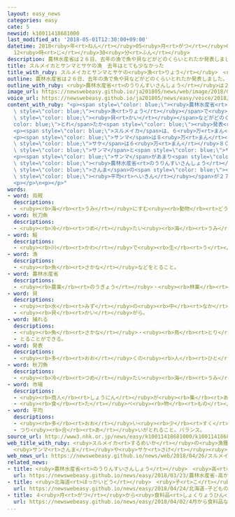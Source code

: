 ```yaml
---
layout: easy_news
categories: easy
cate: 5
newsid: k10011418681000
last_modified_at: '2018-05-01T12:30:00+09:00'
datetime: 2018<ruby>年<rt>ねん</rt></ruby>05<ruby>月<rt>がつ</rt></ruby>01<ruby>日<rt>にち</rt></ruby>
  12<ruby>時<rt>じ</rt></ruby>30<ruby>分<rt>ふん</rt></ruby>
description: 農林水産省は２６日、去年の漁で魚や貝などがどのくらいとれたか発表しました。
title: スルメイカとサンマとサケの漁　去年はとても少なかった
title_with_ruby: スルメイカとサンマとサケの<ruby>漁<rt>りょう</rt></ruby>　<ruby>去年<rt>きょねん</rt></ruby>はとても<ruby>少<rt>すく</rt></ruby>なかった
outline: 農林水産省は２６日、去年の漁で魚や貝などがどのくらいとれたか発表しました。
outline_with_ruby: <ruby>農林水産省<rt>のうりんすいさんしょう</rt></ruby>は２６<ruby>日<rt>にち</rt></ruby>、<ruby>去年<rt>きょねん</rt></ruby>の<ruby>漁<rt>りょう</rt></ruby>で<ruby>魚<rt>さかな</rt></ruby>や<ruby>貝<rt>かい</rt></ruby>などがどのくらいとれたか<ruby>発表<rt>はっぴょう</rt></ruby>しました。
image_url: https://newswebeasy.github.io/ja201805/news/web/image/2018/04/26/K10011418681_1804261809_1804261810_01_03.jpg
voice_url: https://newswebeasy.github.io/ja201805/news/easy/voice/2018/05/01/k10011418681000.mp4
content_with_ruby: "<p><span style=\"color: blue;\"><ruby>農林水産省<rt>のうりんすいさんしょう</rt></ruby></span>は２６<ruby>日<rt>にち</rt></ruby>、<ruby>去年<rt>きょねん</rt></ruby>の<span\
  \ style=\"color: blue;\"><ruby>漁<rt>りょう</rt></ruby></span>で<ruby>魚<rt>さかな</rt></ruby>や<span\
  \ style=\"color: blue;\"><ruby>貝<rt>かい</rt></ruby></span>などがどのくらい<span style=\"\
  color: blue;\">とれ</span>たか<span style=\"color: blue;\"><ruby>発表<rt>はっぴょう</rt></ruby></span>しました。</p>\n\
  <p><span style=\"color: blue;\">スルメイカ</span>は、６<ruby>万<rt>まん</rt></ruby>１０００ｔでした。おととしに<ruby>比<rt>くら</rt></ruby>べて９０００ｔ、１３％<ruby>少<rt>すく</rt></ruby>なくなりました。１９５６<ruby>年<rt>ねん</rt></ruby>に<ruby>調<rt>しら</rt></ruby>べ<ruby>始<rt>はじ</rt></ruby>めてから、いちばん<ruby>少<rt>すく</rt></ruby>なくなりました。</p>\n\
  <p><span style=\"color: blue;\">サンマ</span>は８<ruby>万<rt>まん</rt></ruby>４０００ｔで、おととしに<ruby>比<rt>くら</rt></ruby>べて２７％<ruby>少<rt>すく</rt></ruby>なくなりました。<span\
  \ style=\"color: blue;\">サケ</span>は６<ruby>万<rt>まん</rt></ruby>８０００ｔで、２９％<ruby>少<rt>すく</rt></ruby>なくなりました。<span\
  \ style=\"color: blue;\">サンマ</span>と<span style=\"color: blue;\">サケ</span>は、<ruby>最近<rt>さいきん</rt></ruby>の５０<ruby>年<rt>ねん</rt></ruby>でいちばん<ruby>少<rt>すく</rt></ruby>なくなりました。</p>\n\
  <p><span style=\"color: blue;\">サンマ</span>があまり<span style=\"color: blue;\">とれ</span>なかったため、<ruby>値段<rt>ねだん</rt></ruby>も<ruby>高<rt>たか</rt></ruby>くなりました。<span\
  \ style=\"color: blue;\"><ruby>農林水産省<rt>のうりんすいさんしょう</rt></ruby></span>によると、<ruby>去年<rt>きょねん</rt></ruby>の<span\
  \ style=\"color: blue;\">さんま</span>の<span style=\"color: blue;\"><ruby>市場<rt>いちば</rt></ruby></span>での<ruby>値段<rt>ねだん</rt></ruby>は、１ｋｇの<span\
  \ style=\"color: blue;\"><ruby>平均<rt>へいきん</rt></ruby></span>が２７２<ruby>円<rt>えん</rt></ruby>でした。おととしに<ruby>比<rt>くら</rt></ruby>べて２８％<ruby>高<rt>たか</rt></ruby>くなりました。</p>\n\
  <p></p>\n<p></p>"
words:
- word: 烏賊
  descriptions:
  - <ruby><rb>海</rb><rt>うみ</rt></ruby>にすむ<ruby><rb>動物</rb><rt>どうぶつ</rt></ruby>。スルメイカ・ヤリイカ・ホタルイカなど。<ruby><rb>胴</rb><rt>どう</rt></ruby>は<ruby><rb>細長</rb><rt>ほそなが</rt></ruby>いふくろの<ruby><rb>形</rb><rt>かたち</rt></ruby>で、１０<ruby><rb>本</rb><rt>ぽん</rt></ruby>の<ruby><rb>足</rb><rt>あし</rt></ruby>が<ruby><rb>頭</rb><rt>あたま</rt></ruby>の<ruby><rb>部分</rb><rt>ぶぶん</rt></ruby>から<ruby><rb>出</rb><rt>で</rt></ruby>ている。<ruby><rb>敵</rb><rt>てき</rt></ruby>にあうと、すみをはいてにげる。
- word: 秋刀魚
  descriptions:
  - <ruby><rb>冷</rb><rt>つめ</rt></ruby>たい<ruby><rb>海</rb><rt>うみ</rt></ruby>にすむ<ruby><rb>細長</rb><rt>ほそなが</rt></ruby>い<ruby><rb>魚</rb><rt>さかな</rt></ruby>。<ruby><rb>秋</rb><rt>あき</rt></ruby>に<ruby><rb>多</rb><rt>おお</rt></ruby>くとれる。
- word: 鮭
  descriptions:
  - <ruby><rb>川</rb><rt>かわ</rt></ruby>で<ruby><rb>生</rb><rt>う</rt></ruby>まれ、<ruby><rb>海</rb><rt>うみ</rt></ruby>に<ruby><rb>下</rb><rt>くだ</rt></ruby>って<ruby><rb>育</rb><rt>そだ</rt></ruby>ち、<ruby><rb>寒流</rb><rt>かんりゅう</rt></ruby>にすむ<ruby><rb>魚</rb><rt>さかな</rt></ruby>。<ruby><rb>四</rb><rt>し</rt></ruby>、<ruby><rb>五</rb><rt>ご</rt></ruby><ruby><rb>年</rb><rt>ねん</rt></ruby>たつと、<ruby><rb>秋</rb><rt>あき</rt></ruby>、<ruby><rb>生</rb><rt>う</rt></ruby>まれた<ruby><rb>川</rb><rt>かわ</rt></ruby>をさかのぼって<ruby><rb>卵</rb><rt>たまご</rt></ruby>を<ruby><rb>産</rb><rt>う</rt></ruby>む。<ruby><rb>身</rb><rt>み</rt></ruby>だけでなく、<ruby><rb>卵</rb><rt>たまご</rt></ruby>も「すじこ」「イクラ」と<ruby><rb>呼</rb><rt>よ</rt></ruby>ばれて<ruby><rb>食用</rb><rt>しょくよう</rt></ruby>にする。シャケ。アキアジ。
- word: 漁
  descriptions:
  - <ruby><rb>魚</rb><rt>さかな</rt></ruby>などをとること。
- word: 農林水産省
  descriptions:
  - <ruby><rb>農業</rb><rt>のうぎょう</rt></ruby>・<ruby><rb>林業</rb><rt>りんぎょう</rt></ruby>・<ruby><rb>水産業</rb><rt>すいさんぎょう</rt></ruby>・<ruby><rb>畜産業</rb><rt>ちくさんぎょう</rt></ruby>などについての<ruby><rb>仕事</rb><rt>しごと</rt></ruby>をする、<ruby><rb>国</rb><rt>くに</rt></ruby>の<ruby><rb>役所</rb><rt>やくしょ</rt></ruby>。<ruby><rb>農水省</rb><rt>のうすいしょう</rt></ruby>。
- word: 貝
  descriptions:
  - <ruby><rb>水</rb><rt>みず</rt></ruby>の<ruby><rb>中</rb><rt>なか</rt></ruby>にすみ、<ruby><rb>貝</rb><rt>かい</rt></ruby>がらを<ruby><rb>持</rb><rt>も</rt></ruby>った<ruby><rb>動物</rb><rt>どうぶつ</rt></ruby>。アサリ・サザエ・タニシなど。
  - <ruby><rb>貝</rb><rt>かい</rt></ruby>がら。
- word: 捕れる
  descriptions:
  - <ruby><rb>魚</rb><rt>さかな</rt></ruby>・<ruby><rb>鳥</rb><rt>とり</rt></ruby>などが<ruby><rb>得</rb><rt>え</rt></ruby>られる。
  - とることができる。
- word: 発表
  descriptions:
  - <ruby><rb>多</rb><rt>おお</rt></ruby>くの<ruby><rb>人</rb><rt>ひと</rt></ruby>に<ruby><rb>広</rb><rt>ひろ</rt></ruby>く<ruby><rb>知</rb><rt>し</rt></ruby>らせること。
- word: 秋刀魚
  descriptions:
  - <ruby><rb>冷</rb><rt>つめ</rt></ruby>たい<ruby><rb>海</rb><rt>うみ</rt></ruby>にすむ<ruby><rb>細長</rb><rt>ほそなが</rt></ruby>い<ruby><rb>魚</rb><rt>さかな</rt></ruby>。<ruby><rb>秋</rb><rt>あき</rt></ruby>に<ruby><rb>多</rb><rt>おお</rt></ruby>くとれる。
- word: 市場
  descriptions:
  - <ruby><rb>商人</rb><rt>しょうにん</rt></ruby>が<ruby><rb>集</rb><rt>あつ</rt></ruby>まって、<ruby><rb>魚</rb><rt>さかな</rt></ruby>や<ruby><rb>野菜</rb><rt>やさい</rt></ruby>などを<ruby><rb>売</rb><rt>う</rt></ruby>り<ruby><rb>買</rb><rt>か</rt></ruby>いする<ruby><rb>所</rb><rt>ところ</rt></ruby>。<ruby><rb>市</rb><rt>いち</rt></ruby>。
  - <ruby><rb>食</rb><rt>た</rt></ruby>べ<ruby><rb>物</rb><rt>もの</rt></ruby>や<ruby><rb>日用品</rb><rt>にちようひん</rt></ruby>などの<ruby><rb>小売店</rb><rt>こうりてん</rt></ruby>が、<ruby><rb>一</rb><rt>いっ</rt></ruby>か<ruby><rb>所</rb><rt>しょ</rt></ruby>に<ruby><rb>集</rb><rt>あつ</rt></ruby>まって<ruby><rb>品物</rb><rt>しなもの</rt></ruby>を<ruby><rb>売</rb><rt>う</rt></ruby>っている<ruby><rb>所</rb><rt>ところ</rt></ruby>。マーケット。
- word: 平均
  descriptions:
  - <ruby><rb>多</rb><rt>おお</rt></ruby>い<ruby><rb>少</rb><rt>すく</rt></ruby>ないや<ruby><rb>高</rb><rt>たか</rt></ruby>い<ruby><rb>低</rb><rt>ひく</rt></ruby>いなどがないように、ならすこと。
  - つり<ruby><rb>合</rb><rt>あ</rt></ruby>いがとれること。バランス。
source_url: http://www3.nhk.or.jp/news/easy/k10011418681000/k10011418681000.html
web_title_with_ruby: <ruby>スルメイカ<rt>するめいか</rt></ruby>の<ruby>漁獲量<rt>ぎょかくりょう</rt></ruby><ruby>過去<rt>かこ</rt></ruby><ruby>最低<rt>さいてい</rt></ruby>
  <ruby>サンマ<rt>さんま</rt></ruby>や<ruby>サケ<rt>さけ</rt></ruby><ruby>類<rt>るい</rt></ruby>も<ruby>記録的<rt>きろくてき</rt></ruby><ruby>不漁<rt>ふりょう</rt></ruby>
web_news_url: https://newswebeasy.github.io/news/web/2018/04/26/スルメイカの漁獲量過去最低-サンマやサケ類も記録的不漁
related_news:
- title: <ruby>農林水産省<rt>のうりんすいさんしょう</rt></ruby>　<ruby>高<rt>たか</rt></ruby>かった<ruby>野菜<rt>やさい</rt></ruby>が<ruby>少<rt>すこ</rt></ruby>しずつ<ruby>安<rt>やす</rt></ruby>くなってきた
  url: https://newswebeasy.github.io/news/easy/2018/03/23/農林水産省-高かった野菜が少しずつ安くなってきた
- title: <ruby>北海道<rt>ほっかいどう</rt></ruby>　<ruby>子<rt>こ</rt></ruby>どもの<ruby>日<rt>ひ</rt></ruby>の<ruby>前<rt>まえ</rt></ruby>に「サケのぼり」を<ruby>飾<rt>かざ</rt></ruby>る
  url: https://newswebeasy.github.io/news/easy/2018/04/24/北海道-子どもの日の前にサケのぼりを飾る
- title: ４<ruby>月<rt>がつ</rt></ruby>から<ruby>食料品<rt>しょくりょうひん</rt></ruby>などの<ruby>値段<rt>ねだん</rt></ruby>が<ruby>上<rt>あ</rt></ruby>がる
  url: https://newswebeasy.github.io/news/easy/2018/04/02/4月から食料品などの値段が上がる
...
```


